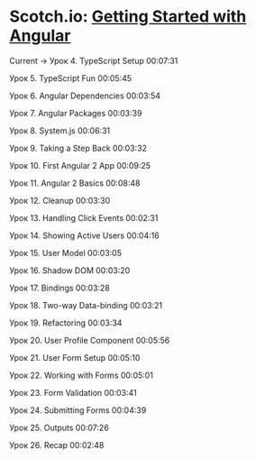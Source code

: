 # Scotch.io: [Getting Started with Angular](https://coursehunters.net/course/nachalo-raboty-s-angular)

Current -> Урок 4. TypeScript Setup 00:07:31

Урок 5. TypeScript Fun 00:05:45

Урок 6. Angular Dependencies 00:03:54

Урок 7. Angular Packages 00:03:39

Урок 8. System.js 00:06:31

Урок 9. Taking a Step Back 00:03:32

Урок 10. First Angular 2 App 00:09:25

Урок 11. Angular 2 Basics 00:08:48

Урок 12. Cleanup 00:03:30

Урок 13. Handling Click Events 00:02:31

Урок 14. Showing Active Users 00:04:16

Урок 15. User Model 00:03:05

Урок 16. Shadow DOM 00:03:20

Урок 17. Bindings 00:03:28

Урок 18. Two-way Data-binding 00:03:21

Урок 19. Refactoring 00:03:34

Урок 20. User Profile Component 00:05:56

Урок 21. User Form Setup 00:05:10

Урок 22. Working with Forms 00:05:01

Урок 23. Form Validation 00:03:41

Урок 24. Submitting Forms 00:04:39

Урок 25. Outputs 00:07:26

Урок 26. Recap 00:02:48
